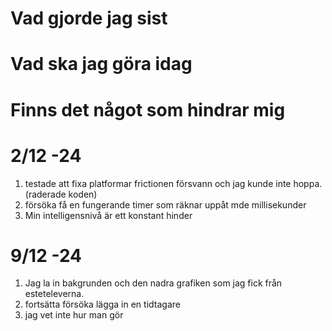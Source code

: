 
# Vad gjorde jag sist
# Vad ska jag göra idag
# Finns det något som hindrar mig
# 

# 2/12 -24
1.  testade att fixa platformar frictionen försvann och jag kunde inte hoppa. (raderade koden)
2.  försöka få en fungerande timer som räknar uppåt mde millisekunder
3.  Min intelligensnivå är ett konstant hinder

# 9/12 -24
1. Jag la in bakgrunden och den nadra grafiken som jag fick från esteteleverna.
2. fortsätta försöka lägga in en tidtagare
3. jag vet inte hur man gör